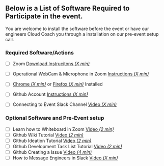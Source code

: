 
## Below is a List of Software Required to Participate in the event.
You are welcome to install the software before the event or have our engineers Cloud Coach you through a installation on our pre-event setup call.

### Required Software/Actions

  - [ ] Zoom [Download Instrucitons _(X min)_](https://zoom.us/download)
  - [ ] Operational WebCam & Microphone in Zoom [Instructions _(X min)_](https://support.zoom.us/hc/en-us/articles/201362283-Testing-computer-or-device-audio)
  - [ ] [Chrome _(X min)_](https://www.google.com/chrome/?brand=CHBD&gclid=EAIaIQobChMIsP3wuKKQ6QIVDJyzCh2vBgYrEAAYASABEgJUFvD_BwE&gclsrc=aw.ds) or [Firefox _(X min)_](https://www.mozilla.org/en-US/firefox/new/) Installed
  - [ ] Github Account [Instructions _(X min)_](https://videohub.oracle.com/media/How+to+Create+a+Github+Account/1_butiy9ju/161336821)   
  - [ ] Connecting to Event Slack Channel [Video _(X min)_](https://addlink)


### Optional Software and Pre-Event setup
- [ ] Learn how to Whiteboard in Zoom [Video _(2 min)_](https://videohub.oracle.com/media/1_rrtt48xh)
- [ ] Github Wiki Tutorial [Video _(2 min)_](https://videohub.oracle.com/media/1_jo0rpq1p)
- [ ] Github Ideation Tutorial [Video _(2 min)_](https://videohub.oracle.com/media/1_jr2jrhuu)
- [ ] Github Development Task List Tutorial [Video _(2 min)_](https://videohub.oracle.com/media/1_jihglnvj)
- [ ] Github Creating a Issue [Video _(4 min)_](https://videohub.oracle.com/media/1_zlh127rj)
- [ ] How to Message Engineers in Slack [Video _(X min)_](https://addlink)
